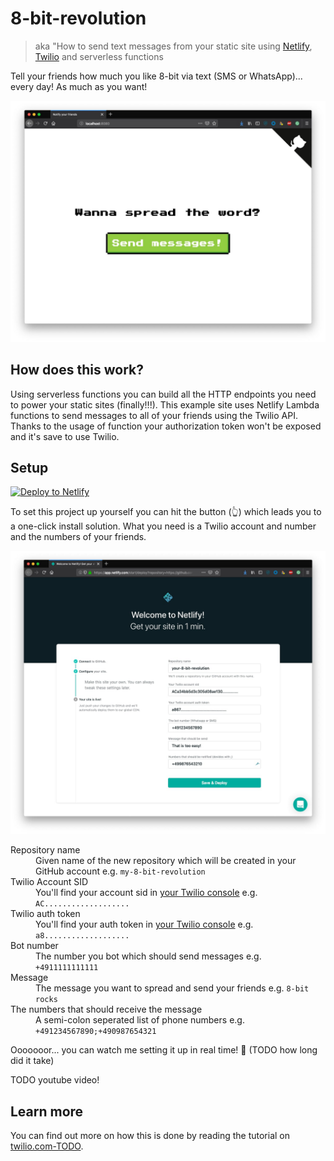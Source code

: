 # 8-bit-revolution

> aka "How to send text messages from your static site using [Netlify](https://www.netlify.com/), [Twilio](https://www.twilio.com/) and serverless functions

Tell your friends how much you like 8-bit via text (SMS or WhatsApp)... every day! As much as you want!

![Website of 8-bit-revolution including "spread the word" and a "send messages button](./screenshot.jpg)

## How does this work?

Using serverless functions you can build all the HTTP endpoints you need to power your static sites (finally!!!). This example site uses Netlify Lambda functions to send messages to all of your friends using the Twilio API. Thanks to the usage of function your authorization token won't be exposed and it's save to use Twilio.

## Setup

[![Deploy to Netlify](https://www.netlify.com/img/deploy/button.svg)](https://app.netlify.com/start/deploy?repository=https://github.com/stefanjudis/8-bit-revolution)

To set this project up yourself you can hit the button (👆) which leads you to a one-click install solution. What you need is a Twilio account and number and the numbers of your friends.

![Netlify setup dialog](./setup.jpg)

<dl>
  <dt>Repository name</dt>
  <dd>Given name of the new repository which will be created in your GitHub account e.g. <code>my-8-bit-revolution</code></dd>

  <dt>Twilio Account SID</dt>
  <dd>You'll find your account sid in <a href="https://www.twilio.com/console">your Twilio console</a> e.g. <code>AC...................</code></dd>

  <dt>Twilio auth token</dt>
  <dd>You'll find your auth token in <a href="https://www.twilio.com/console">your Twilio console</a> e.g. <code>a8...................</code></dd>

  <dt>Bot number</dt>
  <dd>The number you bot which should send messages e.g. <code>+4911111111111</code></dd>

  <dt>Message</dt>
  <dd>The message you want to spread and send your friends e.g. <code>8-bit rocks</code></dd>

  <dt>The numbers that should receive the message</dt>
  <dd>A semi-colon seperated list of phone numbers e.g. <code>+491234567890;+490987654321</code></dd>
</dl>

Ooooooor... you can watch me setting it up in real time! 🙈 (TODO how long did it take)

TODO youtube video!

## Learn more

You can find out more on how this is done by reading the tutorial on [twilio.com-TODO](...).
